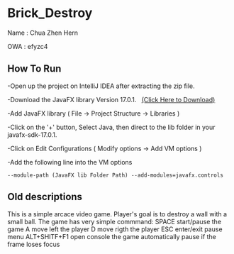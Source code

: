 # Brick_Destroy

Name : Chua Zhen Hern

OWA : efyzc4

## How To Run
-Open up the project on IntelliJ IDEA after extracting the zip file.

-Download the JavaFX library Version 17.0.1. &nbsp;  [(Click Here to Download)](https://gluonhq.com/products/javafx/)

-Add JavaFX library ( File -> Project Structure -> Libraries )

-Click on the '+' button, Select Java, then direct to the lib folder in your javafx-sdk-17.0.1.

-Click on Edit Configurations ( Modify options -> Add VM options )

-Add the following line into the VM options
```
--module-path (JavaFX lib Folder Path) --add-modules=javafx.controls
```


## Old descriptions
This is a simple arcace video game.
Player's goal is to destroy a wall with a small ball.
The game has  very simple commmand:
SPACE start/pause the game
A move left the player
D move rigth the player
ESC enter/exit pause menu
ALT+SHITF+F1 open console
the game automatically pause if the frame loses focus


